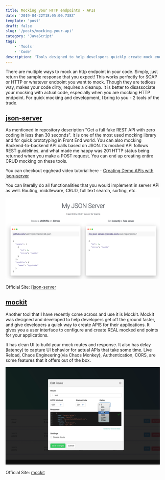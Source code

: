 ```yaml
---
title: Mocking your HTTP endpoints - APIs
date: '2019-04-22T18:05:00.738Z'
template: 'post'
draft: false
slug: '/posts/mocking-your-api'
category: 'JavaScript'
tags:
    - 'Tools'
    - 'Code'
description: 'Tools designed to help developers quickly create mock end points for their applications for faster development.'
---
```


There are multiple ways to mock an http endpoint in your code. Simply, just return the sample response that you expect! This works perfectly for SOAP or HTTP or whatever endpoint you want to mock. Though they are tedious way, makes your code dirty, requires a cleanup. It is better to disassociate your mocking with actual code, especially when you are mocking HTTP endpoint. For quick mocking and development, I bring to you - 2 tools of the trade.

## [json-server](https://github.com/typicode/json-server)

As mentioned in repository description "Get a full fake REST API with zero coding in less than 30 seconds". It is one of the most used mocking library and for quick prototyping in Front End world. You can also mocking Backend-to-backend API calls based on JSON. Its mocked API follows REST guidelines, and what made me happy was 201 HTTP status being returned when you make a POST request. You can end up creating entire CRUD mocking on these tools.

You can checkout egghead video tutorial here - [Creating Demo APIs with json-server](https://egghead.io/lessons/nodejs-creating-demo-apis-with-json-server)

You can literally do all functionalities that you would implement in server API as well. Routing, middleware, CRUD, full text search, sorting, etc.

![Screenshot](/media/json-server.png)

Official Site: [[json-server](https://github.com/typicode/json-server)

## [mockit](https://mockit.netlify.com/)

Another tool that I have recently come across and use it is MockIt. MockIt was designed and developed to help developers get off the ground faster, and give developers a quick way to create APIS for their applications. It gives you a user interface to configure and create REAL mocked end points for your applications.

It has clean UI to build your mock routes and response. It also has delay (latency) to capture UI behavior for actual APIs that take some time. Live Reload, Chaos Engineering(via Chaos Monkey), Authentication, CORS, are some features that it offers out of the box.

![Screenshot](/media/mockit.png)

Official Site: [mockit](https://mockit.netlify.com/)
